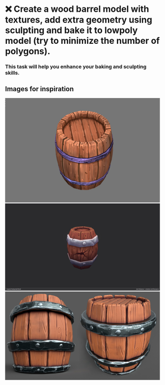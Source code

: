 # ❌ Create a wood barrel model with textures, add extra geometry using sculpting and bake it to lowpoly model (try to minimize the number of polygons).
### This task will help you enhance your baking and sculpting skills. 
## Images for inspiration 
![barrel_1](/curriculum/reproduce/barrels/barrel_1.jpg)
![barrel_2](/curriculum/reproduce/barrels/barrel_2.jpg)
![barrel_3](/curriculum/reproduce/barrels/barrel_3.jpg)

